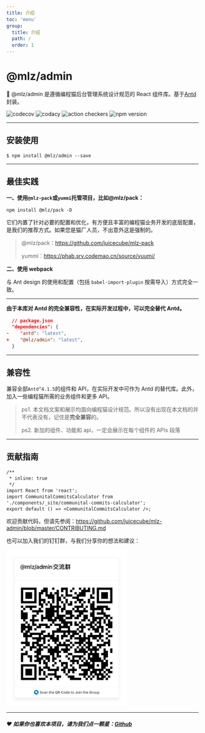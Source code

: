 ```yaml
---
title: 介绍
toc: 'menu'
group:
  title: 介绍
  path: /
  order: 1
---
```


# @mlz/admin

🌈 @mlz/admin 是遵循编程猫后台管理系统设计规范的 React 组件库。基于[Antd](https://ant.design/index-cn)封装。

![codecov](https://codecov.io/gh/juicecube/mlz-admin/branch/master/graph/badge.svg?token=ZNPL3AMQ7Z) ![codacy](https://app.codacy.com/project/badge/Grade/4fe6e8e25e00469d8973f63320fa77c0) ![action checkers](https://github.com/juicecube/mlz-admin/workflows/checker/badge.svg) ![npm version](https://img.shields.io/npm/v/@mlz/admin?color=42b983&label=%40mlz%2Fadmin&logo=42b983&logoColor=42b983)

---

## 安装使用

```shell
$ npm install @mlz/admin --save
```

---

## 最佳实践

**一、使用`@mlz-pack`或`yummi`托管项目，比如@mlz/pack：**

```shell
npm install @mlz/pack -D
```

它们内置了针对必要的配置和优化，有方便且丰富的编程猫业务开发的底层配置，是我们的推荐方式。如果您是猫厂人员，不出意外这是强制的。

> @mlz/pack：https://github.com/juicecube/mlz-pack
>
> yummi：https://phab.srv.codemao.cn/source/yuumi/

**二、使用 webpack**

与 Ant design 的使用和配置（包括 `babel-import-plugin` 按需导入）方式完全一致。

---

<Alert>**由于本库对 Antd 的完全兼容性，在实际开发过程中，可以完全替代 Antd。**</Alert>

```json
  // package.json
  "dependencies": {
-    "antd": "latest",
+    "@mlz/admin": "latest",
  }
```

---

## 兼容性

兼容全部`Antd^4.1.5`的组件和 API，在实际开发中可作为 Antd 的替代库。此外，加入一些编程猫所需的业务组件和更多 API。

> ps1. 本文档文案和展示均面向编程猫设计规范。所以没有出现在本文档的并不代表没有，记住是**完全兼容**的。
>
> ps2. 新加的组件、功能和 api，一定会展示在每个组件的 APIs 段落

---

## 贡献指南

```tsx
/**
 * inline: true
 */
import React from 'react';
import CommunitalCommitsCalculator from './components/_site/communital-commits-calculator';
export default () => <CommunitalCommitsCalculator />;
```

欢迎贡献代码，但请先参阅：https://github.com/juicecube/mlz-admin/blob/master/CONTRIBUTING.md

也可以加入我们的钉钉群，与我们分享你的想法和建议：

<img src="https://raw.githubusercontent.com/milobluebell/imgs-repo/master/WechatIMG9.jpeg" width="316" alt="Dingtalk Qrcode"/>

---

##### ❤️ 如果你也喜欢本项目，请为我们点一颗星：[Github](https://github.com/juicecube/mlz-admin)

